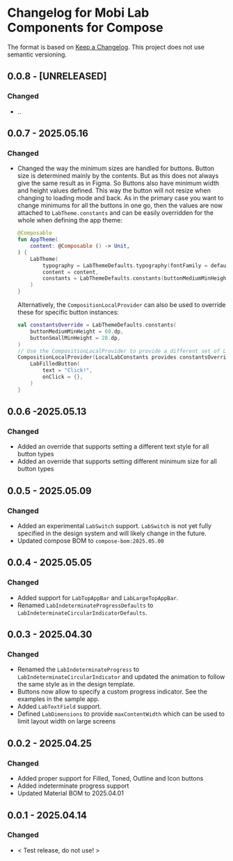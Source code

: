 # Changelog for Mobi Lab Components for Compose

The format is based on [Keep a Changelog](https://keepachangelog.com/en/1.0.0/). This project does not use semantic versioning.

## 0.0.8 - [UNRELEASED]

### Changed

- ..

## 0.0.7 - 2025.05.16

### Changed

- Changed the way the minimum sizes are handled for buttons. Button size is determined mainly by the contents. But as this does not always give the same result as in Figma. So Buttons also have minimum width and height values defined. This way the button will not resize when changing to loading mode and back. As in the primary case you want to change minimums for all the buttons in one go, then the values are now attached to `LabTheme.constants` and can be easily overridden for the whole when defining the app theme:

  ```kotlin
  @Composable
  fun AppTheme(
      content: @Composable () -> Unit,
  ) {
      LabTheme(
          typography = LabThemeDefaults.typography(fontFamily = defaultFontFamily()),
          content = content,
          constants = LabThemeDefaults.constants(buttonMediumMinHeight = 48.dp)
      )
  }
  ```

  Alternatively, the `CompositionLocalProvider` can also be used to override these for specific button instances:

  ```kotlin
  val constantsOverride = LabThemeDefaults.constants(
      buttonMediumMinHeight = 60.dp,
      buttonSmallMinHeight = 28.dp,
  )
  // Use the CompositionLocalProvider to provide a different set of LocalLabConstants for this composable
  CompositionLocalProvider(LocalLabConstants provides constantsOverride) {
      LabFilledButton(
          text = "Click!",
          onClick = {},
      )
  }
  ```

  

## 0.0.6 -2025.05.13

### Changed

- Added an override that supports setting a different text style for all button types
- Added an override that supports setting different minimum size for all button types

## 0.0.5 - 2025.05.09

### Changed

- Added an experimental `LabSwitch` support. `LabSwitch` is not yet fully specified in the design system and will likely change in the future.
- Updated compose BOM to `compose-bom:2025.05.00`

## 0.0.4 - 2025.05.05

### Changed

- Added support for `LabTopAppBar` and `LabLargeTopAppBar`.
- Renamed `LabIndeterminateProgressDefaults` to `LabIndeterminateCircularIndicatorDefaults`.

## 0.0.3 - 2025.04.30

### Changed

- Renamed the `LabIndeterminateProgress` to `LabIndeterminateCircularIndicator` and updated the animation to follow the same style as in the design template.
- Buttons now allow to specify a custom progress indicator. See the examples in the sample app.
- Added `LabTextField` support.
- Defined `LabDimensions` to provide `maxContentWidth` which can be used to limit layout width on large screens

## 0.0.2 - 2025.04.25

### Changed

- Added proper support for Filled, Toned, Outline and Icon buttons
- Added indeterminate progress support
- Updated Material BOM to 2025.04.01

## 0.0.1 - 2025.04.14

### Changed

- < Test release, do not use! >
